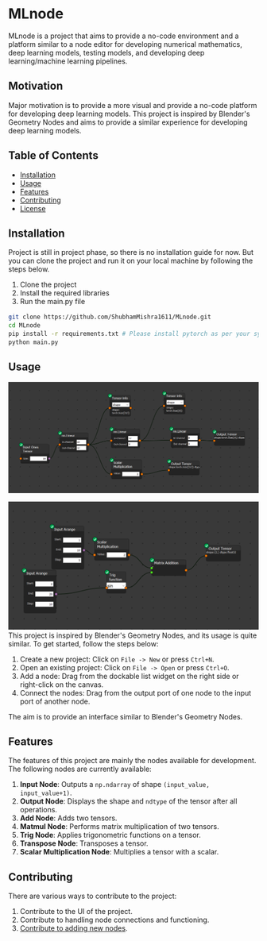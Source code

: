 # MLnode

MLnode is a project that aims to provide a no-code environment and a platform similar to a node editor for developing numerical mathematics, deep learning models, testing models, and developing deep learning/machine learning pipelines.
## Motivation

Major motivation is to provide a more visual and provide a no-code platform for developing deep learning models. This project is inspired by Blender's Geometry Nodes and aims to provide a similar experience for developing deep learning models.

## Table of Contents

- [Installation](#installation)
- [Usage](#usage)
- [Features](#features)
- [Contributing](#contributing)
- [License](#license)

## Installation

Project is still in project phase, so there is no installation guide for now. But you can clone the project and run it on your local machine by following the steps below.

1. Clone the project
2. Install the required libraries
3. Run the main.py file

```sh
git clone https://github.com/ShubhamMishra1611/MLnode.git
cd MLnode
pip install -r requirements.txt # Please install pytorch as per your system configuration
python main.py
```
## Usage

![svg](https://github.com/ShubhamMishra1611/MLnode/blob/4016ccb9c8c85398e41992b249e0a44e89946e98/examples/nnLineartest.png)

![svg](https://github.com/ShubhamMishra1611/MLnode/blob/89a0220559e60555d7deda43dc65fb586ddcc564/res/arange_node_test.png)
This project is inspired by Blender's Geometry Nodes, and its usage is quite similar. To get started, follow the steps below:

1. Create a new project: Click on `File -> New` or press `Ctrl+N`.
2. Open an existing project: Click on `File -> Open` or press `Ctrl+O`.
3. Add a node: Drag from the dockable list widget on the right side or right-click on the canvas.
4. Connect the nodes: Drag from the output port of one node to the input port of another node.

The aim is to provide an interface similar to Blender's Geometry Nodes.

## Features

The features of this project are mainly the nodes available for development. The following nodes are currently available:

1. **Input Node**: Outputs a `np.ndarray` of shape `(input_value, input_value+1)`.
2. **Output Node**: Displays the shape and `ndtype` of the tensor after all operations.
3. **Add Node**: Adds two tensors.
4. **Matmul Node**: Performs matrix multiplication of two tensors.
5. **Trig Node**: Applies trigonometric functions on a tensor.
6. **Transpose Node**: Transposes a tensor.
7. **Scalar Multiplication Node**: Multiplies a tensor with a scalar.

## Contributing

There are various ways to contribute to the project:

1. Contribute to the UI of the project.
2. Contribute to handling node connections and functioning.
3. [Contribute to adding new nodes](https://github.com/ShubhamMishra1611/MLnode/tree/898a2a794ac8b970090046d4a2d15dbacc407a42/MLnodes_nodes).

